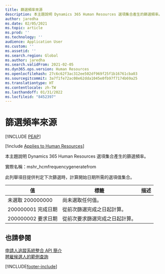 ```yaml
---
title: 篩選頻率來源
description: 本主題說明 Dynamics 365 Human Resources 選項集合產生的篩選頻率。
author: jaredha
ms.date: 02/05/2021
ms.topic: article
ms.prod: ''
ms.technology: ''
audience: Application User
ms.custom: ''
ms.assetid: ''
ms.search.region: Global
ms.author: jaredha
ms.search.validFrom: 2021-02-05
ms.dyn365.ops.version: Human Resources
ms.openlocfilehash: 27c6c62f3ac312ee502df969f25f1b16761cba03
ms.sourcegitcommit: 3a7f1fe72ac08e62dda1045e0fb97f7174b69a25
ms.translationtype: HT
ms.contentlocale: zh-TW
ms.lasthandoff: 01/31/2022
ms.locfileid: "8452397"
---
```

# <a name="screening-frequency-generate-from"></a>篩選頻率來源


[!INCLUDE [PEAP](../includes/peap-1.md)]

[!include [Applies to Human Resources](../includes/applies-to-hr.md)]

本主題說明 Dynamics 365 Human Resources 選項集合產生的篩選頻率。

實際名稱：mshr_hcmfrequencygeneratefrom

此列舉項目提供判定下次篩選時，計算開始日期所需的選項值集合。

| 值 | 標籤 | 描述 |
| --- | --- | --- |
| 未選取 200000000 | 尚未選取任何值。 |
| 200000001 完成日期 | 從前次篩選完成之日起計算。 |
| 200000002 要求日期 | 從前次要求篩選完成之日起計算。 |

## <a name="see-also"></a>也請參閱

[申請人追蹤系統整合 API 簡介](hr-admin-integration-ats-api-introduction.md)<br>
[聘雇候選人的範例查詢](hr-admin-integration-ats-api-candidate-to-hire-example-query.md)


[!INCLUDE[footer-include](../includes/footer-banner.md)]
